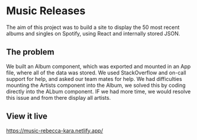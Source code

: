 # Music Releases

The aim of this project was to build a site to display the 50 most recent albums and singles on Spotify, using React and internally stored JSON.

## The problem

We built an Album component, which was exported and mounted in an App file, where all of the data was stored. We used StackOverflow and on-call support for help, and asked our team mates for help. We had difficulties mounting the Artists component into the Album, we solved this by coding directly into the ALbum component. IF we had more time, we would resolve this issue and from there display all artists.

## View it live

https://music-rebecca-kara.netlify.app/
